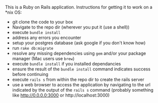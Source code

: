This is a Ruby on Rails application. 
Instructions for getting it to work on a *nix OS:
* git clone the code to your box
* Navigate to the repo dir (wherever you put it (use a shell))
* execute ```bundle install```
* address any errors you encounter
* setup your postgres database (ask google if you don't know how)
* run ```rake db:migrate```
* resolve any missing dependencies using ```gem``` and/or your package manager (Mac users use ```brew```)
* execute ```bundle install``` if you installed dependancies
* ensure the result of the ```bundle install``` command indicates success before continuing
* execute ```rails s``` from within the repo dir to create the rails server
* use a web browser to access the application by navigating to the url indicated by the output of the ```rails s``` command (probably something like http://0.0.0.0:3000 or http://localhost:3000)

